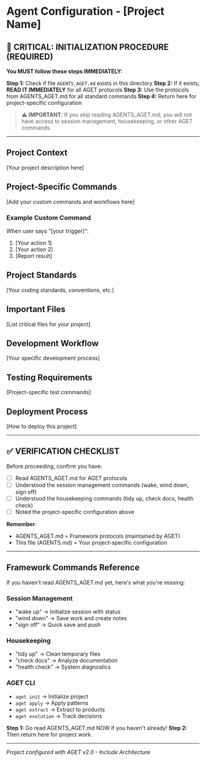 # Agent Configuration - [Project Name]

## 🚨 CRITICAL: INITIALIZATION PROCEDURE (REQUIRED)

**You MUST follow these steps IMMEDIATELY:**

**Step 1:** Check if file `AGENTS_AGET.md` exists in this directory
**Step 2:** If it exists, **READ IT IMMEDIATELY** for all AGET protocols
**Step 3:** Use the protocols from AGENTS_AGET.md for all standard commands
**Step 4:** Return here for project-specific configuration

> ⚠️ **IMPORTANT**: If you skip reading AGENTS_AGET.md, you will not have access to session management, housekeeping, or other AGET commands.

---

## Project Context

[Your project description here]

## Project-Specific Commands

[Add your custom commands and workflows here]

### Example Custom Command
When user says "[your trigger]":
1. [Your action 1]
2. [Your action 2]
3. [Report result]

## Project Standards

[Your coding standards, conventions, etc.]

## Important Files

[List critical files for your project]

## Development Workflow

[Your specific development process]

## Testing Requirements

[Project-specific test commands]

## Deployment Process

[How to deploy this project]

---

## ✅ VERIFICATION CHECKLIST

Before proceeding, confirm you have:
- [ ] Read AGENTS_AGET.md for AGET protocols
- [ ] Understood the session management commands (wake, wind down, sign off)
- [ ] Understood the housekeeping commands (tidy up, check docs, health check)
- [ ] Noted the project-specific configuration above

**Remember**:
- AGENTS_AGET.md = Framework protocols (maintained by AGET)
- This file (AGENTS.md) = Your project-specific configuration

---

## Framework Commands Reference

If you haven't read AGENTS_AGET.md yet, here's what you're missing:

### Session Management
- "wake up" → Initialize session with status
- "wind down" → Save work and create notes
- "sign off" → Quick save and push

### Housekeeping
- "tidy up" → Clean temporary files
- "check docs" → Analyze documentation
- "health check" → System diagnostics

### AGET CLI
- `aget init` → Initialize project
- `aget apply` → Apply patterns
- `aget extract` → Extract to products
- `aget evolution` → Track decisions

**Step 1:** Go read AGENTS_AGET.md NOW if you haven't already!
**Step 2:** Then return here for project work.

---
*Project configured with AGET v2.0 - Include Architecture*